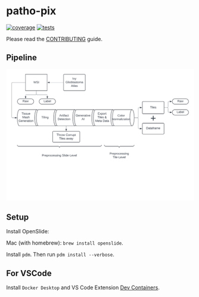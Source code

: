 # patho-pix
[![coverage](https://codecov.io/gh/hnu-digihealth/patho-pix/graph/badge.svg?token=3OCS8010KL)](https://codecov.io/gh/hnu-digihealth/patho-pix)
[![tests](https://github.com/hnu-digihealth/patho-pix/actions/workflows/test.yaml/badge.svg)](https://github.com/hnu-digihealth/patho-pix/actions/workflows/test.yaml)

Please read the [CONTRIBUTING](CONTRIBUTING.md) guide.

## Pipeline

![patho-pix Pipeline](./media/patho-pix-pipeline.png)

## Setup

Install OpenSlide:

Mac (with homebrew): `brew install openslide`.

Install `pdm`.
Then run `pdm install --verbose`.

## For VSCode

Install `Docker Desktop` and VS Code Extension [Dev Containers](https://marketplace.visualstudio.com/items?itemName=ms-vscode-remote.remote-containers).
